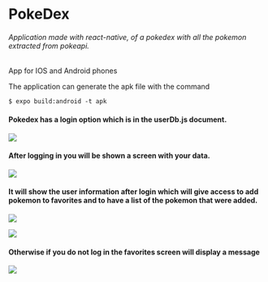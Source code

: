 # PokeDex
###### Application made with react-native, of a pokedex with all the pokemon extracted from pokeapi.

App for IOS and Android phones

The application can generate the apk file with the command

`$ expo build:android -t apk`

#### Pokedex has a login option which is in the userDb.js document.

![](../pokedex/src/assets/imgReadme/login.jpeg)


#### After logging in you will be shown a screen with your data.


![](../pokedex/src/assets/imgReadme/loginOpen.jpeg)

#### It will show the user information after login which will give access to add pokemon to favorites and to have a list of the pokemon that were added.


![](../pokedex/src/assets/imgReadme/pokemonFavorite.jpeg)


![](../pokedex/src/assets/imgReadme/screenFavorite.jpeg)


#### Otherwise if you do not log in the favorites screen will display a message


![](../pokedex/src/assets/imgReadme/screenFavoriteLogout.jpeg)
